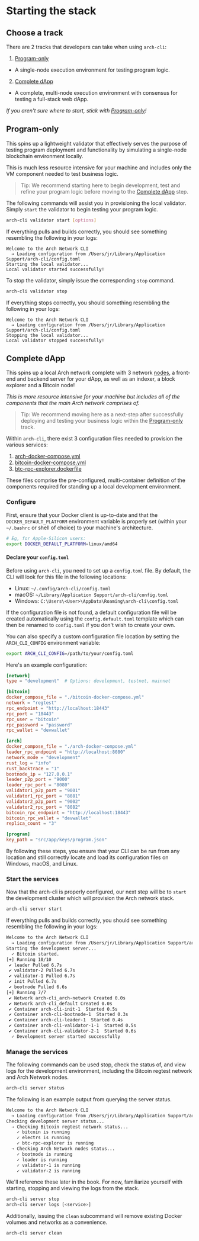 # Starting the stack

## Choose a track
There are 2 tracks that developers can take when using `arch-cli`:
1. [Program-only]
  - A single-node execution environment for testing program logic.
2. [Complete dApp]
  - A complete, multi-node execution environment with consensus for testing a full-stack web dApp.

_If you aren't sure where to start, stick with [Program-only]!_

## Program-only
This spins up a lightweight validator that effectively serves the purpose of testing program deployment and functionality by simulating a single-node blockchain environment locally.
  
This is much less resource intensive for your machine and includes only the VM component needed to test business logic.

> Tip: We recommend starting here to begin development, test and refine your program logic before moving to the [Complete dApp] step.

The following commands will assist you in provisioning the local validator. Simply `start` the validator to begin testing your program logic.

```bash
arch-cli validator start [options]
```

If everything pulls and builds correctly, you should see something resembling the following in your logs:
```
Welcome to the Arch Network CLI
  → Loading configuration from /Users/jr/Library/Application Support/arch-cli/config.toml
Starting the local validator...
Local validator started successfully!
```

To stop the validator, simply issue the corresponding `stop` command.
```bash
arch-cli validator stop
```

If everything stops correctly, you should something resembling the following in your logs:
```
Welcome to the Arch Network CLI
  → Loading configuration from /Users/jr/Library/Application Support/arch-cli/config.toml
Stopping the local validator...
Local validator stopped successfully!
```

## Complete dApp
This spins up a local Arch network complete with 3 network [nodes], a front-end and backend server for your dApp, as well as an indexer, a block explorer and a Bitcoin node!
  
_This is more resource intensive for your machine but includes all of the components that the main Arch network comprises of._

> Tip: We recommend moving here as a next-step after successfully deploying and testing your business logic within the [Program-only] track.

Within `arch-cli`, there exist 3 configuration files needed to provision the various services:
1. [arch-docker-compose.yml]
2. [bitcoin-docker-compose.yml]
3. [btc-rpc-explorer.dockerfile]

These files comprise the pre-configured, multi-container definition of the components required for standing up a local development environment.

### Configure

First, ensure that your Docker client is up-to-date and that the `DOCKER_DEFAULT_PLATFORM` environment variable is properly set (within your `~/.bashrc` or shell of choice) to your machine's architecture.

```bash
# Eg, for Apple-Silicon users:
export DOCKER_DEFAULT_PLATFORM=linux/amd64
```

#### Declare your `config.toml`

Before using `arch-cli`, you need to set up a `config.toml` file. By default, the CLI will look for this file in the following locations:
- Linux: `~/.config/arch-cli/config.toml`
- macOS: `~/Library/Application Support/arch-cli/config.toml`
- Windows: `C:\Users\<User>\AppData\Roaming\arch-cli\config.toml`

If the configuration file is not found, a default configuration file will be created automatically using the `config.default.toml` template which can then be renamed to `config.toml` if you don't wish to create your own.

You can also specify a custom configuration file location by setting the `ARCH_CLI_CONFIG` environment variable:

```bash
export ARCH_CLI_CONFIG=/path/to/your/config.toml
```

Here's an example configuration:

```toml
[network]
type = "development"  # Options: development, testnet, mainnet

[bitcoin]
docker_compose_file = "./bitcoin-docker-compose.yml"
network = "regtest"
rpc_endpoint = "http://localhost:18443"
rpc_port = "18443"
rpc_user = "bitcoin"
rpc_password = "password"
rpc_wallet = "devwallet"

[arch]
docker_compose_file = "./arch-docker-compose.yml"
leader_rpc_endpoint = "http://localhost:8080"
network_mode = "development"
rust_log = "info"
rust_backtrace = "1"
bootnode_ip = "127.0.0.1"
leader_p2p_port = "9000"
leader_rpc_port = "8080"
validator1_p2p_port = "9001"
validator1_rpc_port = "8081"
validator2_p2p_port = "9002"
validator2_rpc_port = "8082"
bitcoin_rpc_endpoint = "http://localhost:18443"
bitcoin_rpc_wallet = "devwallet"
replica_count = "3"

[program]
key_path = "src/app/keys/program.json"
```

By following these steps, you ensure that your CLI can be run from any location and still correctly locate and load its configuration files on Windows, macOS, and Linux.

### Start the services

Now that the arch-cli is properly configured, our next step will be to `start` the development cluster which will provision the Arch network stack. 

```bash
arch-cli server start
```

If everything pulls and builds correctly, you should see something resembling the following in your logs: 
```bash
Welcome to the Arch Network CLI
  → Loading configuration from /Users/jr/Library/Application Support/arch-cli/config.toml
Starting the development server...
  ✓ Bitcoin started.
[+] Running 10/10
 ✔ leader Pulled 6.7s
 ✔ validator-2 Pulled 6.7s
 ✔ validator-1 Pulled 6.7s
 ✔ init Pulled 6.7s
 ✔ bootnode Pulled 6.6s
[+] Running 7/7
 ✔ Network arch-cli_arch-network Created 0.0s
 ✔ Network arch-cli_default Created 0.0s
 ✔ Container arch-cli-init-1  Started 0.5s
 ✔ Container arch-cli-bootnode-1  Started 0.3s
 ✔ Container arch-cli-leader-1  Started 0.4s
 ✔ Container arch-cli-validator-1-1  Started 0.5s
 ✔ Container arch-cli-validator-2-1  Started 0.6s
  ✓ Development server started successfully
```

### Manage the services

The following commands can be used stop, check the status of, and view logs for the development environment, including the Bitcoin regtest network and Arch Network nodes.

```bash
arch-cli server status
```

The following is an example output from querying the server status.

```bash
Welcome to the Arch Network CLI
  → Loading configuration from /Users/jr/Library/Application Support/arch-cli/config.toml
Checking development server status...
  → Checking Bitcoin regtest network status...
    ✓ bitcoin is running
    ✓ electrs is running
    ✓ btc-rpc-explorer is running
  → Checking Arch Network nodes status...
    ✓ bootnode is running
    ✓ leader is running
    ✓ validator-1 is running
    ✓ validator-2 is running
```

We'll reference these later in the book. For now, familiarize yourself with starting, stopping and viewing the logs from the stack.

```bash
arch-cli server stop
arch-cli server logs [<service>]
```

Additionally, issuing the `clean` subcommand will remove existing Docker volumes and networks as a convenience.
```bash
arch-cli server clean
```

[Program-only]: #program-only
[Complete dApp]: #complete-dapp
[nodes]: ../concepts/nodes.md
[arch-docker-compose.yml]: https://github.com/Arch-Network/arch-cli/blob/main/arch-docker-compose.yml
[bitcoin-docker-compose.yml]: https://github.com/Arch-Network/arch-cli/blob/main/bitcoin-docker-compose.yml
[btc-rpc-explorer.dockerfile]: https://github.com/Arch-Network/arch-cli/blob/main/btc-rpc-explorer.dockerfile
